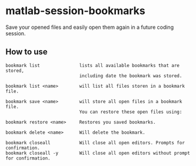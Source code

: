 # matlab-session-bookmarks
Save your opened files and easily open them again in a future coding session. 

## How to use
```
bookmark list               lists all available bookmarks that are stored,
                            including date the bookmark was stored.

bookmark list <name>        will list all files storen in a bookmark file.

bookmark save <name>        will store all open files in a bookmark file.
                            You can restore these open files using:

bookmark restore <name>     Restores you saved bookmarks.

bookmark delete <name>      Will delete the bookmark.

bookmark closeall           Will close all open editors. Prompts for confirmation.
bookmark closeall -y        Will close all open editors without prompt for confirmation.
``` 
